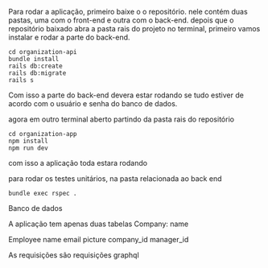 Para rodar a aplicação, primeiro baixe o o repositório.
nele contém duas pastas, uma com o front-end e outra com o back-end.
depois que o repositório baixado abra a pasta rais do projeto no terminal,
primeiro vamos instalar e rodar a parte do back-end.
```
cd organization-api
bundle install
rails db:create
rails db:migrate
rails s
```
Com isso a parte do back-end devera estar rodando se tudo estiver de acordo com o usuário e senha do banco de dados.

agora em outro terminal aberto partindo da pasta rais do repositório

```
cd organization-app
npm install
npm run dev
```
com isso a aplicação toda estara rodando

para rodar os testes unitários, na pasta relacionada ao back end
```
bundle exec rspec .
```

Banco de dados

A aplicação tem apenas duas tabelas
Company:
name

Employee
name
email
picture
company_id
manager_id

As requisições são requisições graphql
